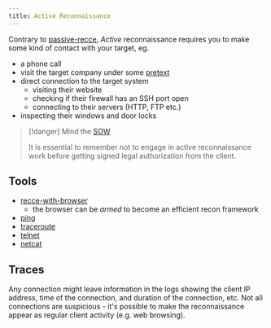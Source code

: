 ```yaml
---
title: Active Reconnaissance
---
```


Contrary to [passive-recce](/knowledge/OffSec/pentesting/recce/passive-recce.md), _Active_ reconnaissance requires you to make some kind of contact with your target, eg.

- a phone call
- visit the target company under some [pretext](/pretext)
- direct connection to the target system
  - visiting their website
  - checking if their firewall has an SSH port open
  - connecting to their servers (HTTP, FTP etc.)
- inspecting their windows and door locks

> [!danger] Mind the [SOW](/knowledge/OffSec/pentesting/SOW.md)
>
> It is essential to remember not to engage in active reconnaissance work before getting signed legal authorization from the client.

## Tools

- [recce-with-browser](/knowledge/OffSec/pentesting/recce/recce-with-browser.md)
  - the browser can be _armed_ to become an efficient recon framework
- [ping](/knowledge/OffSec/tools/ping.md)
- [traceroute](/knowledge/OffSec/tools/traceroute.md)
- [telnet](/knowledge/OffSec/tools/telnet.md)
- [netcat](/knowledge/OffSec/tools/netcat.md)

## Traces

Any connection might leave information in the logs showing the client IP address, time of the connection, and duration of the connection, etc. Not all connections are suspicious - it's possible to make the reconnaissance appear as regular client activity (e.g. web browsing).
